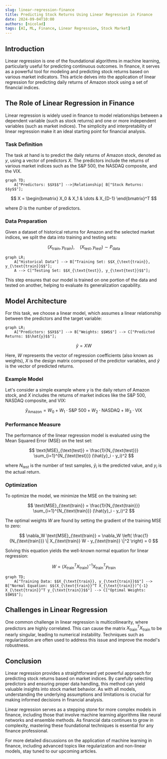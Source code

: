```yaml
---
slug: linear-regression-finance
title: Predicting Stock Returns Using Linear Regression in Finance
date: 2024-09-04T10:00
authors: [nicolad]
tags: [AI, ML, Finance, Linear Regression, Stock Market]
---
```


## Introduction

Linear regression is one of the foundational algorithms in machine learning, particularly useful for predicting continuous outcomes. In finance, it serves as a powerful tool for modeling and predicting stock returns based on various market indicators. This article delves into the application of linear regression for predicting daily returns of Amazon stock using a set of financial indices.

<!-- truncate -->

## The Role of Linear Regression in Finance

Linear regression is widely used in finance to model relationships between a dependent variable (such as stock returns) and one or more independent variables (such as market indices). The simplicity and interpretability of linear regression make it an ideal starting point for financial analysis.

### Task Definition

The task at hand is to predict the daily returns of Amazon stock, denoted as $y$, using a vector of predictors $X$. The predictors include the returns of various market indices such as the S&P 500, the NASDAQ composite, and the VIX.

```mermaid
graph TD;
    A["Predictors: $$X$$"] -->|Relationship| B["Stock Returns: $$y$$"];
```

$$
X = \begin{bmatrix} X_0 & X_1 & \dots & X_{D-1} \end{bmatrix}^T
$$

where $D$ is the number of predictors.

### Data Preparation

Given a dataset of historical returns for Amazon and the selected market indices, we split the data into training and testing sets:

$$
(X_{\text{train}}, y_{\text{train}}), \quad (X_{\text{test}}, y_{\text{test}}) \sim P_{\text{data}}
$$

```mermaid
graph LR;
    A["Historical Data"] --> B["Training Set: $$X_{\text{train}}, y_{\text{train}}$$"];
    A --> C["Testing Set: $$X_{\text{test}}, y_{\text{test}}$$"];
```

This step ensures that our model is trained on one portion of the data and tested on another, helping to evaluate its generalization capability.

## Model Architecture

For this task, we choose a linear model, which assumes a linear relationship between the predictors and the target variable:

```mermaid
graph LR;
    A["Predictors: $$X$$"] --> B["Weights: $$W$$"] --> C["Predicted Returns: $$\hat{y}$$"];
```

$$
\hat{y} = XW
$$

Here, $W$ represents the vector of regression coefficients (also known as weights), $X$ is the design matrix composed of the predictor variables, and $\hat{y}$ is the vector of predicted returns.

### Example Model

Let's consider a simple example where $y$ is the daily return of Amazon stock, and $X$ includes the returns of market indices like the S&P 500, NASDAQ composite, and VIX:

$$
\hat{y}_{\text{Amazon}} = W_0 + W_1 \cdot \text{S\&P 500} + W_2 \cdot \text{NASDAQ} + W_3 \cdot \text{VIX}
$$

### Performance Measure

The performance of the linear regression model is evaluated using the Mean Squared Error (MSE) on the test set:

$$
\text{MSE}_{\text{test}} = \frac{1}{N_{\text{test}}} \sum_{i=1}^{N_{\text{test}}} (\hat{y}_i - y_i)^2
$$

where $N_{\text{test}}$ is the number of test samples, $\hat{y}_i$ is the predicted value, and $y_i$ is the actual return.

### Optimization

To optimize the model, we minimize the MSE on the training set:

$$
\text{MSE}_{\text{train}} = \frac{1}{N_{\text{train}}} \sum_{i=1}^{N_{\text{train}}} (\hat{y}_i - y_i)^2
$$

The optimal weights $W$ are found by setting the gradient of the training MSE to zero:

$$
\nabla_W \text{MSE}_{\text{train}} = \nabla_W \left( \frac{1}{N_{\text{train}}} \| X_{\text{train}} W - y_{\text{train}} \|^2 \right) = 0
$$

Solving this equation yields the well-known normal equation for linear regression:

$$
W = (X_{\text{train}}^T X_{\text{train}})^{-1} X_{\text{train}}^T y_{\text{train}}
$$

```mermaid
graph TD;
    A["Training Data: $$X_{\text{train}}, y_{\text{train}}$$"] --> B["Normal Equation: $$(X_{\text{train}}^T X_{\text{train}})^{-1} X_{\text{train}}^T y_{\text{train}}$$"] --> C["Optimal Weights: $$W$$"];
```

## Challenges in Linear Regression

One common challenge in linear regression is multicollinearity, where predictors are highly correlated. This can cause the matrix $X_{\text{train}}^T X_{\text{train}}$ to be nearly singular, leading to numerical instability. Techniques such as regularization are often used to address this issue and improve the model's robustness.

## Conclusion

Linear regression provides a straightforward yet powerful approach for predicting stock returns based on market indices. By carefully selecting predictors and ensuring proper data handling, this method can yield valuable insights into stock market behavior. As with all models, understanding the underlying assumptions and limitations is crucial for making informed decisions in financial analysis.

Linear regression serves as a stepping stone for more complex models in finance, including those that involve machine learning algorithms like neural networks and ensemble methods. As financial data continues to grow in complexity, mastering these foundational techniques is essential for any finance professional.

For more detailed discussions on the application of machine learning in finance, including advanced topics like regularization and non-linear models, stay tuned to our upcoming articles.

